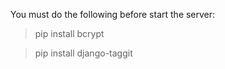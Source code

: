 You must do the following before start the server:

> pip install bcrypt 

> pip install django-taggit
